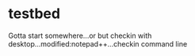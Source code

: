 # testbed
Gotta start somewhere...or but checkin with desktop...modified:notepad++...checkin command line
